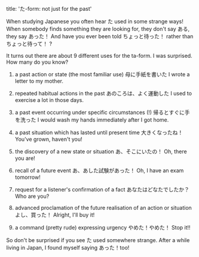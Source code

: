 title: 'た-form: not just for the past'

When studying Japanese you often hear た used in some strange ways! When
somebody finds something they are looking for, they don't say ある, they say
あった！ And have you ever been told ちょっと待った！ rather than
ちょっと待って！ ?

It turns out there are about 9 different uses for the ta-form. I was surprised.
How many do you know?

1. a past action or state (the most familiar use) 母に手紙を書いた I wrote a
   letter to my mother.

2. repeated habitual actions in the past あのころは、よく運動した I used to
   exercise a lot in those days.

3. a past event occurring under specific circumstances (!)
   帰るとすぐに手を洗った I would wash my hands immediately after I got home.

4. a past situation which has lasted until present time 大きくなったね！ You've
   grown, haven't you!

5. the discovery of a new state or situation あ、そこにいたの！ Oh, there you
   are!

6. recall of a future event あ、あした試験があった！ Oh, I have an exam
   tomorrow!

7. request for a listener's confirmation of a fact あなたはどなたでしたか？ Who
   are you?

8. advanced proclamation of the future realisation of an action or situation
   よし、買った！ Alright, I'll buy it!

9. a command (pretty rude) expressing urgency やめた！やめた！ Stop it!!

So don't be surprised if you see た used somewhere strange. After a while
living in Japan, I found myself saying あった！too!
